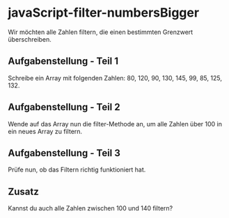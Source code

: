 # javaScript-filter-numbersBigger

Wir möchten alle Zahlen filtern, die einen bestimmten Grenzwert überschreiben.

## Aufgabenstellung - Teil 1
Schreibe ein Array mit folgenden Zahlen: 80, 120, 90, 130, 145, 99, 85, 125, 132.

## Aufgabenstellung - Teil 2
Wende auf das Array nun die filter-Methode an, um alle Zahlen über 100 in ein neues Array zu filtern.

## Aufgabenstellung - Teil 3
Prüfe nun, ob das Filtern richtig funktioniert hat.

## Zusatz
Kannst du auch alle Zahlen zwischen 100 und 140 filtern?
